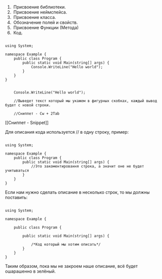 
1.  Присвоение библиотеки.
2.  Присвоение неймспейса.
3.  Присвоение класса.
4.  Обозначение полей и свойств.
5.  Присвоение Функции (Метода)
6.  Код.

```Csharp

using System;

namespace Example {
    public class Program {
        public static void Main(string[] args) {
            Console.WriteLine("Hello world");
        }
    }
}
```

```Csharp

    Console.WriteLine("Hello world");

    //Выведет текст который мы укажем в фигурных скобках, каждый вывод будет с новой строки.
    
    //Сниппет - Cw + 2Tab
```

[[Сниппет - Snippet]]

Для описания кода используется // в одну строку, пример:

```Csharp

using System;

namespace Example {
    public class Program {
        public static void Main(string[] args) {
            //Это закоментировання строка, а значит оне не будет учитываться
        }
    }
}

```

Если нам нужно сделать описание в несколько строк, то мы должны поставить:

```Csharp

using System;

namespace Example {

    public class Program {

        public static void Main(string[] args) {

            /*Код который мы хотим описать*/
        }
    }
}

```

Таким образом, пока мы не закроем наше описание, всё будет ошарашенно в зелёный.